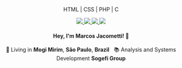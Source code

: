 
<p align="center">
  HTML | CSS | PHP | C
</p>

<p align="center">
  <!-- <a
    href="https://www.kalvaitir.com"
    alt="Kalvaitir"
    target="blank"
  > -->
    <!-- <img src="https://img.shields.io/badge/-kalvaitir.com-28A745?style=flat&logo=microsoft-edge&logoColor=white" />
  </a> -->
  <a
    href="https://web.whatsapp.com/send?phone=+5519999409486" 
    alt="WhatsApp"
    target="blank"
  >
    <img src="https://img.shields.io/badge/-WhatsApp-28A745?style=flat&logo=WhatsApp&logoColor=white" />
  </a>
  <a
    href="marcos.jacometti@outlook.com" 
    alt="Outlook"
    target="blank"
  >
    <img src="https://img.shields.io/badge/-Outlook-28A745?style=flat&logo=microsoft-outlook&logoColor=white" />
  </a>
  <a
    href="https://www.linkedin.com/in/marcos-vin%C3%ADcius-jacometti-675202202/" 
    alt="LinkedIn"
    target="blank"
  >
    <img src="https://img.shields.io/badge/-LinkedIn-28A745?style=flat&logo=Linkedin&logoColor=white" />
  </a>
  <a
    href="https://github.com/marcos-jacometti"
    alt="GitHub"
    target="blank"
  >
    <img src="https://img.shields.io/badge/-GitHub-28A745?style=flat&logo=Github&logoColor=white" />
  </a>
  
</p>

<h4 align="center">
  Hey, I'm Marcos Jacometti! 👋
</h4>
<p align="center">
  📌 Living in <b>Mogi Mirim</b>, <b>São Paulo</b>, <b>Brazil</b> &nbsp; 📚 Analysis and Systems Development <b>Sogefi Group</b>
</p>

